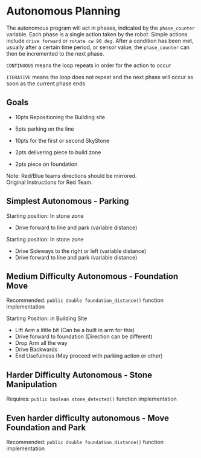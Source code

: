 # Autonomous Planning

The autonomous program will act in phases, indicated by the `phase_counter` variable.  Each phase is a single action taken by the robot.  Simple actions include `drive forward` or `rotate cw 90 deg`.  After a condition has been met, usually after a certain time period, or sensor value, the `phase_counter` can then be incremented to the next phase.  

`CONTINUOUS` means the loop repeats in order for the action to occur

`ITERATIVE` means the loop does not repeat and the next phase will occur as soon as the current phase ends

## Goals

- 10pts Repositioning the Building site 
- 5pts  parking on the line

- 10pts for the first or second SkyStone
- 2pts  delivering piece to build zone 
- 2pts  piece on foundation

Note: Red/Blue teams directions should be mirrored.  
Original Instructions for Red Team.

## Simplest Autonomous - Parking

Starting position: In stone zone

- Drive forward to line and park (variable distance)

Starting position: In stone zone

- Drive Sideways to the right or left (variable distance)
- Drive forward to line and park (variable distance)

## Medium Difficulty Autonomous - Foundation Move

Recommended: 
`public double foundation_distance()` function implementation

Starting Position: in Building Site

- Lift Arm a little bit (Can be a built in arm for this)
- Drive forward to foundation (Direction can be different)
- Drop Arm all the way 
- Drive Backwards
- End Usefulness (May proceed with parking action or other)

## Harder Difficulty Autonomous - Stone Manipulation

Requires: 
`public boolean stone_detected()` function implementation

## Even harder difficulty autonomous - Move Foundation and Park

Recommended: 
`public double foundation_distance()` function implementation